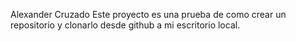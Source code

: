 Alexander Cruzado
Este proyecto es una prueba de como crear un repositorio y clonarlo desde github a mi escritorio local.
